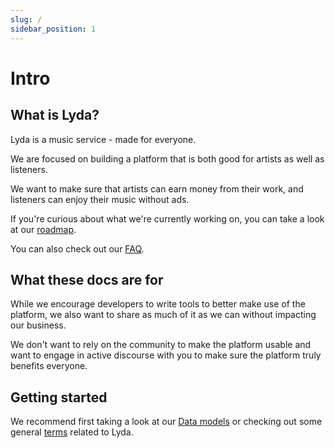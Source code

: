```yaml
---
slug: /
sidebar_position: 1
---
```


# Intro

## What is Lyda?

Lyda is a music service - made for everyone.

We are focused on building a platform that is both good for artists as well as listeners.

We want to make sure that artists can earn money from their work, and listeners can enjoy their music without ads.

If you're curious about what we're currently working on, you can take a look at our [roadmap](https://lyda.app/roadmap).

You can also check out our [FAQ](https://lyda.app/faq).

## What these docs are for

While we encourage developers to write tools to better make use of the platform, we also want to share as much of it as we can without impacting our business.

We don't want to rely on the community to make the platform usable and want to engage in active discourse with you to make sure the platform truly benefits everyone.

## Getting started

We recommend first taking a look at our [Data models](/api/data-models) or checking out some general [terms](/terms/isrc) related to Lyda.